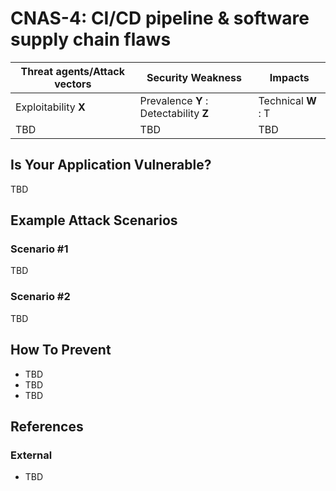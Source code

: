 CNAS-4: CI/CD pipeline & software supply chain flaws
===========================================

| Threat agents/Attack vectors | Security Weakness | Impacts |
| - | - | - |
| Exploitability **X** | Prevalence **Y** : Detectability **Z** | Technical **W** : T |
| TBD | TBD | TBD |

## Is Your Application Vulnerable?

TBD

## Example Attack Scenarios

### Scenario #1

TBD

### Scenario #2

TBD

## How To Prevent

* TBD
* TBD
* TBD

## References

### External

* TBD